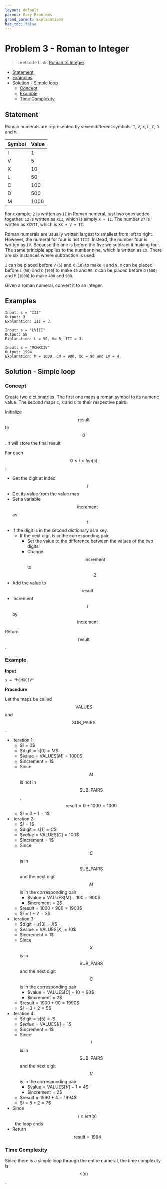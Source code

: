 ```yaml
---
layout: default
parent: Easy Problems
grand_parent: Explanations
has_toc: false
---
```

# <!-- omit in toc --> Problem 3 - Roman to Integer

> Leetcode Link: [Roman to Integer](https://leetcode.com/problems/roman-to-integer/).

- [Statement](#statement)
- [Examples](#examples)
- [Solution - Simple loop](#solution---simple-loop)
  - [Concept](#concept)
  - [Example](#example)
  - [Time Complexity](#time-complexity)

## Statement

Roman numerals are represented by seven different symbols: `I`, `V`, `X`, `L`, `C`, `D` and `M`.

| Symbol | Value |
|---|---|
| I | 1 |
| V | 5 |
| X | 10 |
| L | 50 |
| C | 100 |
| D | 500 |
| M | 1000 |

For example, `2` is written as `II` in Roman numeral, just two ones added together. `12` is written as `XII`, which is simply `X + II`. The number `27` is written as `XXVII`, which is `XX + V + II`.

Roman numerals are usually written largest to smallest from left to right. However, the numeral for four is not `IIII`. Instead, the number four is written as `IV`. Because the one is before the five we subtract it making four. The same principle applies to the number nine, which is written as `IX`. There are six instances where subtraction is used:

`I` can be placed before `V` (`5`) and `X` (`10`) to make `4` and `9`.
`X` can be placed before `L` (`50`) and `C` (`100`) to make `40` and `90`.
`C` can be placed before `D` (`500`) and `M` (`1000`) to make `400` and `900`.

Given a roman numeral, convert it to an integer.

## Examples

```block
Input: s = "III"
Output: 3
Explanation: III = 3.
```

```block
Input: s = "LVIII"
Output: 58
Explanation: L = 50, V= 5, III = 3.
```

```block
Input: s = "MCMXCIV"
Output: 1994
Explanation: M = 1000, CM = 900, XC = 90 and IV = 4.
```

## Solution - Simple loop

### Concept

Create two dictionatries. The first one maps a roman symbol to its numeric value. The second maps `I`, `X` and `C` to their respective pairs.

Initialize $$\text{result}$$ to $$0$$. It will store the final result

For each $$0 \le i < len(s)$$:

- Get the digit at index $$i$$
- Get its value from the value map
- Set a variable $$\text{increment}$$ as $$1$$
- If the digit is in the second dictionary as a key.
  - If the next digit is in the corresponding pair.
    - Set the value to the difference between the values of the two digits
    - Change $$\text{increment}$$ to $$2$$
- Add the value to $$\text{result}$$
- Increment $$i$$ by $$\text{increment}$$

Return $$\text{result}$$.

### Example

**Input**

```block
s = "MCMXCIV"
```

**Procedure**

Let the maps be called $$\text{VALUES}$$ and $$\text{SUB\_PAIRS}$$.

- Iteration 1:
  - \$$i = 0$$
  - \$$\text{digit} = s[0] = M$$
  - \$$\text{value} = \text{VALUES}[M] = 1000$$
  - \$$\text{increment} = 1$$
  - Since $$M$$ is not in $$\text{SUB\_PAIRS}$$, $$\text{result} = 0 + 1000 = 1000$$
  - \$$i = 0 + 1 = 1$$
- Iteration 2:
  - \$$i = 1$$
  - \$$\text{digit} = s[1] = C$$
  - \$$value = \text{VALUES}[C] = 100$$
  - \$$\text{increment} = 1$$
  - Since $$C$$ is in $$\text{SUB\_PAIRS}$$ and the next digit $$M$$ is in the corresponding pair
    - \$$\text{value} = \text{VALUES}[M] - 100 = 900$$
    - \$$\text{increment} = 2$$
  - \$$\text{result} = 1000 + 900 = 1900$$
  - \$$i = 1 + 2 = 3$$
- Iteration 3:
  - \$$\text{digit} = s[3] = X$$
  - \$$\text{value} = \text{VALUES}[X] = 10$$
  - \$$\text{increment} = 1$$
  - Since $$X$$ is in $$\text{SUB\_PAIRS}$$ and the next digit $$C$$ is in the corresponding pair
    - \$$\text{value} = \text{VALUES}[C] - 10 = 90$$
    - \$$\text{increment} = 2$$
  - \$$\text{result} = 1900 + 90 = 1990$$
  - \$$i = 3 + 2 = 5$$
- Iteration 4:
  - \$$\text{digit} = s[5] = I$$
  - \$$value = \text{VALUES}[I] = 1$$
  - \$$\text{increment} = 1$$
  - Since $$I$$ is in $$\text{SUB\_PAIRS}$$ and the next digit $$V$$ is in the corresponding pair
    - \$$\text{value} = \text{VALUES}[V] - 1 = 4$$
    - \$$\text{increment} = 2$$
  - \$$\text{result} = 1990 + 4 = 1994$$
  - \$$i = 5 + 2 = 7$$
- Since $$i \ge len(s)$$, the loop ends
- Return $$\text{result} = 1994$$

### Time Complexity

Since there is a simple loop through the entire numeral, the time complexity is $$\mathcal{O}(n)$$.
